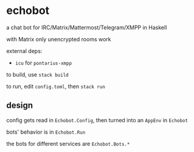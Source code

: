 # echobot

a chat bot for IRC/Matrix/Mattermost/Telegram/XMPP in Haskell

with Matrix only unencrypted rooms work

external deps:

- `icu` for `pontarius-xmpp`

to build, use `stack build`

to run, edit `config.toml`, then `stack run`

## design

config gets read in `Echobot.Config`, then turned into an `AppEnv` in `Echobot`

bots' behavior is in `Echobot.Run`

the bots for different services are `Echobot.Bots.*`
